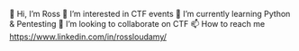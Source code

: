 👋 Hi, I’m Ross
👀 I’m interested in CTF events
🌱 I’m currently learning Python & Pentesting
💞️ I’m looking to collaborate on CTF
📫 How to reach me https://www.linkedin.com/in/rossloudamy/
